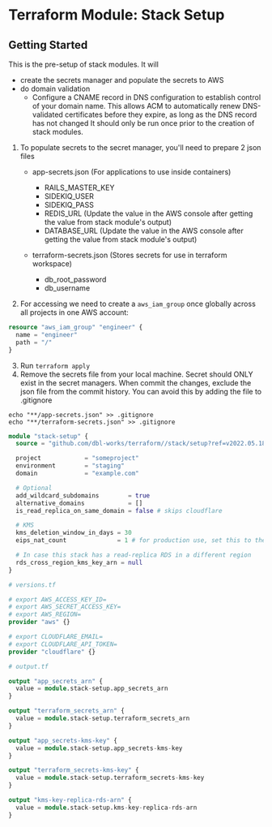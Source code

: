 # Terraform Module: Stack Setup
## Getting Started

This is the pre-setup of stack modules. It will
- create the secrets manager and populate the secrets to AWS
- do domain validation
  - Configure a CNAME record in DNS configuration to establish control of your domain name. This allows ACM to automatically renew DNS-validated certificates before they expire, as long as the DNS record has not changed
It should only be run once prior to the creation of stack modules.

1. To populate secrets to the secret manager, you'll need to prepare 2 json files
   - app-secrets.json (For applications to use inside containers)
     - RAILS_MASTER_KEY
     - SIDEKIQ_USER
     - SIDEKIQ_PASS
     - REDIS_URL (Update the value in the AWS console after getting the value from stack module's output)
     - DATABASE_URL (Update the value in the AWS console after getting the value from stack module's output)

   - terraform-secrets.json (Stores secrets for use in terraform workspace)
     - db_root_password
     - db_username

2. For accessing we need to create a `aws_iam_group` once globally across all projects in one AWS account:

```terraform
resource "aws_iam_group" "engineer" {
  name = "engineer"
  path = "/"
}
```

3. Run `terraform apply`
4. Remove the secrets file from your local machine. Secret should ONLY exist in the secret managers.
When commit the changes, exclude the json file from the commit history.
You can avoid this by adding the file to .gitignore

```
echo "**/app-secrets.json" >> .gitignore
echo "**/terraform-secrets.json" >> .gitignore
```


```terraform
module "stack-setup" {
  source = "github.com/dbl-works/terraform//stack/setup?ref=v2022.05.18"

  project            = "someproject"
  environment        = "staging"
  domain             = "example.com"

  # Optional
  add_wildcard_subdomains        = true
  alternative_domains            = []
  is_read_replica_on_same_domain = false # skips cloudflare

  # KMS
  kms_deletion_window_in_days = 30
  eips_nat_count              = 1 # for production use, set this to the number of AZs

  # In case this stack has a read-replica RDS in a different region
  rds_cross_region_kms_key_arn = null
}

# versions.tf

# export AWS_ACCESS_KEY_ID=
# export AWS_SECRET_ACCESS_KEY=
# export AWS_REGION=
provider "aws" {}

# export CLOUDFLARE_EMAIL=
# export CLOUDFLARE_API_TOKEN=
provider "cloudflare" {}
```

```terraform
# output.tf

output "app_secrets_arn" {
  value = module.stack-setup.app_secrets_arn
}

output "terraform_secrets_arn" {
  value = module.stack-setup.terraform_secrets_arn
}

output "app_secrets-kms-key" {
  value = module.stack-setup.app_secrets-kms-key
}

output "terraform_secrets-kms-key" {
  value = module.stack-setup.terraform_secrets-kms-key
}

output "kms-key-replica-rds-arn" {
  value = module.stack-setup.kms-key-replica-rds-arn
}

```
